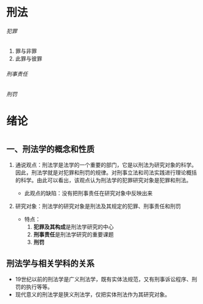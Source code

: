 # 刑法
###### 犯罪
1. 罪与非罪
2. 此罪与彼罪
###### 刑事责任
###### 刑罚
# 绪论
# 
## 一、刑法学的概念和性质
1. 通说观点：刑法学是法学的一个重要的部门，它是以刑法为研究对象的科学。因此，刑法学就是对犯罪和刑罚的规律。对刑事立法和司法实践进行理论概括的科学。由此可以看出，该观点认为刑法学的犯罪研究对象是犯罪和刑法。
    - 此观点的缺陷：没有把刑事责任在研究对象中反映出来
2. 研究对象：刑法学的研究对象是刑法及其规定的犯罪、刑事责任和刑罚

    - 特点：
        1. **犯罪及其构成**是刑法学研究的中心
        2. **刑事责任**是刑法学研究的重要课题
        3. **刑罚**
## 刑法学与相关学科的关系
- 19世纪以前的刑法学是广义刑法学，既有实体法规范，又有刑事诉讼程序、刑罚的执行等等。
- 现代意义的刑法学是狭义刑法学，仅把实体刑法作为其研究对象。